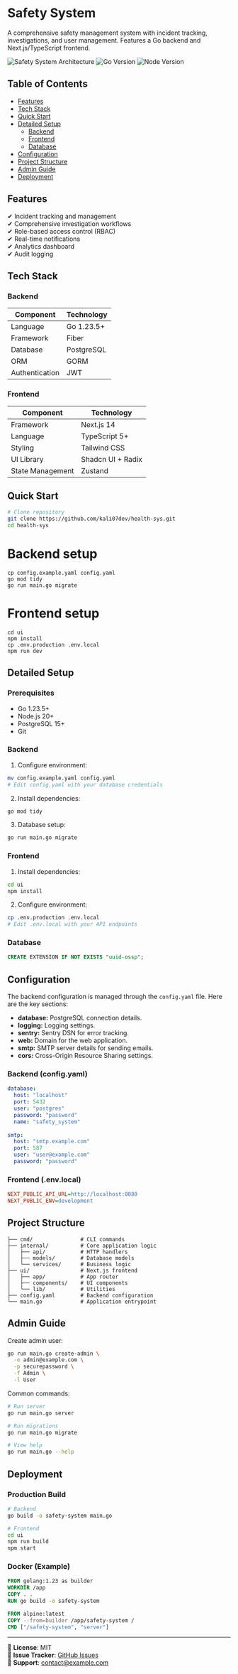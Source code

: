 

# Safety System

A comprehensive safety management system with incident tracking, investigations, and user management. Features a Go backend and Next.js/TypeScript frontend.

![Safety System Architecture](https://img.shields.io/badge/architecture-microservices-blue) 
![Go Version](https://img.shields.io/badge/go-1.23.5+-blue) 
![Node Version](https://img.shields.io/badge/node-20+-green)

## Table of Contents
- [Features](#features)
- [Tech Stack](#tech-stack)
- [Quick Start](#quick-start)
- [Detailed Setup](#detailed-setup)
  - [Backend](#backend)
  - [Frontend](#frontend)
  - [Database](#database)
- [Configuration](#configuration)
- [Project Structure](#project-structure)
- [Admin Guide](#admin-guide)
- [Deployment](#deployment)

## Features
✔ Incident tracking and management  
✔ Comprehensive investigation workflows  
✔ Role-based access control (RBAC)  
✔ Real-time notifications  
✔ Analytics dashboard  
✔ Audit logging  

## Tech Stack

### Backend
| Component       | Technology             |
|-----------------|------------------------|
| Language        | Go 1.23.5+             |
| Framework       | Fiber                  |
| Database        | PostgreSQL             |
| ORM             | GORM                   |
| Authentication  | JWT                    |

### Frontend
| Component       | Technology             |
|-----------------|------------------------|
| Framework       | Next.js 14             |
| Language        | TypeScript 5+          |
| Styling         | Tailwind CSS           |
| UI Library      | Shadcn UI + Radix      |
| State Management| Zustand                |

## Quick Start

```bash
# Clone repository
git clone https://github.com/kali07dev/health-sys.git
cd health-sys
```
# Backend setup
```
cp config.example.yaml config.yaml
go mod tidy
go run main.go migrate
```
# Frontend setup
```
cd ui
npm install
cp .env.production .env.local
npm run dev
```

## Detailed Setup

### Prerequisites
- Go 1.23.5+
- Node.js 20+
- PostgreSQL 15+
- Git

### Backend

1. Configure environment:
```bash
mv config.example.yaml config.yaml
# Edit config.yaml with your database credentials
```

2. Install dependencies:
```bash
go mod tidy
```

3. Database setup:
```bash
go run main.go migrate
```

### Frontend

1. Install dependencies:
```bash
cd ui
npm install
```

2. Configure environment:
```bash
cp .env.production .env.local
# Edit .env.local with your API endpoints
```

### Database
```sql
CREATE EXTENSION IF NOT EXISTS "uuid-ossp";
```

## Configuration

The backend configuration is managed through the `config.yaml` file. Here are the key sections:

- **database:** PostgreSQL connection details.
- **logging:** Logging settings.
- **sentry:** Sentry DSN for error tracking.
- **web:** Domain for the web application.
- **smtp:** SMTP server details for sending emails.
- **cors:** Cross-Origin Resource Sharing settings.

### Backend (config.yaml)
```yaml
database:
  host: "localhost"
  port: 5432
  user: "postgres"
  password: "password"
  name: "safety_system"
  
smtp:
  host: "smtp.example.com"
  port: 587
  user: "user@example.com"
  password: "password"
```

### Frontend (.env.local)
```ini
NEXT_PUBLIC_API_URL=http://localhost:8080
NEXT_PUBLIC_ENV=development
```

## Project Structure
```
├── cmd/               # CLI commands
├── internal/          # Core application logic
│   ├── api/           # HTTP handlers
│   ├── models/        # Database models
│   └── services/      # Business logic
├── ui/                # Next.js frontend
│   ├── app/           # App router
│   ├── components/    # UI components
│   └── lib/           # Utilities
├── config.yaml        # Backend configuration
└── main.go            # Application entrypoint
```

## Admin Guide

Create admin user:
```bash
go run main.go create-admin \
  -e admin@example.com \
  -p securepassword \
  -f Admin \
  -l User
```

Common commands:
```bash
# Run server
go run main.go server

# Run migrations
go run main.go migrate

# View help
go run main.go --help
```

## Deployment

### Production Build
```bash
# Backend
go build -o safety-system main.go

# Frontend
cd ui
npm run build
npm start
```

### Docker (Example)
```dockerfile
FROM golang:1.23 as builder
WORKDIR /app
COPY . .
RUN go build -o safety-system

FROM alpine:latest
COPY --from=builder /app/safety-system /
CMD ["/safety-system", "server"]
```

---

📄 **License**: MIT  
🐛 **Issue Tracker**: [GitHub Issues](https://github.com/kali07dev/health-sys/issues)  
📧 **Support**: contact@example.com
```

